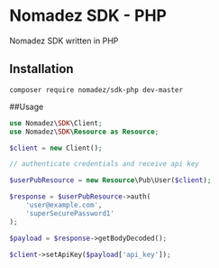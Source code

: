 # Nomadez SDK - PHP
Nomadez SDK written in PHP

## Installation
```shell
composer require nomadez/sdk-php dev-master
```

##Usage
```php
use Nomadez\SDK\Client;
use Nomadez\SDK\Resource as Resource;

$client = new Client();

// authenticate credentials and receive api key

$userPubResource = new Resource\Pub\User($client);

$response = $userPubResource->auth(
    'user@example.com',
    'superSecurePassword1'
);

$payload = $response->getBodyDecoded();

$client->setApiKey($payload['api_key']);
```
